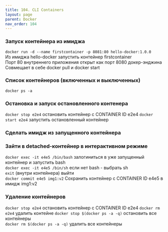 ```yaml
---
title: 104. CLI Containers
layout: page
parent: Docker
nav_order: 104
---
```

### Запуск контейнера из имиджа
`docker run -d --name firstcontainer -p 8081:80 hello-docker:1.0.0`  
Из имиджа hello-docker запустить контейнер firstcontainer  
Порт 80 внутреннего приложения открыт как порт 8080 докер-энджина
Совмещает в себе docker pull и docker start  

### Список контейнеров (включенных и выключенных)
`docker ps -a`

### Остановка и запуск остановленного контенера
`docker stop e2e4` остановить контейнер с CONTAINER ID e2e4 
`docker start e2e4` запустить остановленный контейнер  

### Сделать имидж из запущенного контейнера

### Зайти в detached-контейнер в интерактивном режиме
`docker exec -it e4e5 /bin/bash` залогиниться в уже запущенный контейнер и запустить bash  
`docker exec -it e4e5 /bin/sh` если нет bash - выбрать sh  
`exit` (внутри контейнера) выйти  
`docker commit e4e5 img1:v2` Сохранить контейнер с CONTAINER ID e4e5 в имидж img1:v2

### Удаление контейнеров
`docker stop e2e4` остановить контейнер с CONTAINER ID e2e4 
`docker rm e2e4` удалить контейне
`docker stop $(docker ps -a -q)` остановить все контейнеры  
`docker rm $(docker ps -a -q)` удалить все контейнеры  